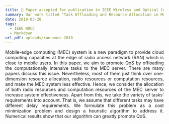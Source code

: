 ```yaml
---
title: 🎉 Paper accepted for publication in IEEE Wireless and Optical Communication Conference (WOCC)
summary: Our work titled "Task Offloading and Resource Allocation in Mobile-Edge Computing System" has been accepted by the 2018 27th Wireless and Optical Communication Conference (WOCC).
date: 2018-03-28
tags:
  - IEEE WOCC
  - Markdown
url_pdf: uploads/kan-wocc-2018
---
```


<p style='text-align: justify;'> Mobile-edge computing (MEC) system is a new paradigm to provide cloud computing capacities at the edge of radio access network (RAN) which is close to mobile users. In this paper, we aim to promote QoS by offloading the computationally intensive tasks to the MEC server. There are many papers discuss this issue. Nevertheless, most of them just think over one-dimension resource allocation, radio resources or computation resources, and make the MEC system less effective. Hence, we consider the allocation of both radio resources and computation resources of the MEC server to increase system effectiveness. Apart from this, we take the variety of tasks’ requirements into account. That is, we assume that different tasks may have different delay requirements. We formulate this problem as a cost minimization problem and design a heuristic algorithm to address it. Numerical results show that our algorithm can greatly promote QoS. </p>